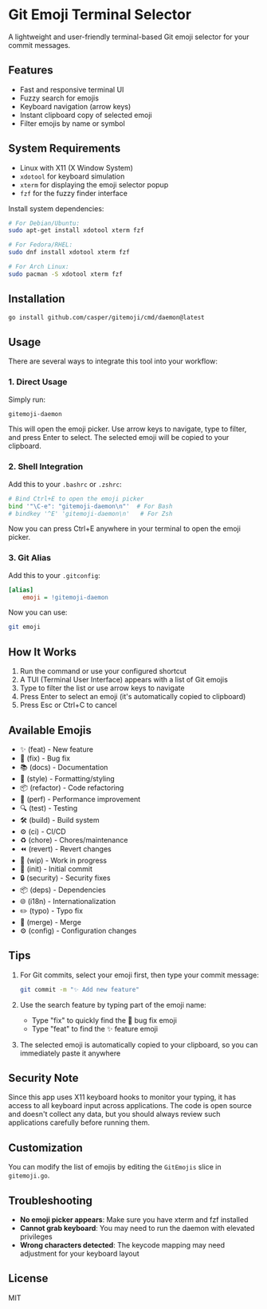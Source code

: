 # Git Emoji Terminal Selector

A lightweight and user-friendly terminal-based Git emoji selector for your commit messages.

## Features

- Fast and responsive terminal UI
- Fuzzy search for emojis
- Keyboard navigation (arrow keys)
- Instant clipboard copy of selected emoji
- Filter emojis by name or symbol

## System Requirements

- Linux with X11 (X Window System)
- `xdotool` for keyboard simulation
- `xterm` for displaying the emoji selector popup
- `fzf` for the fuzzy finder interface

Install system dependencies:

```bash
# For Debian/Ubuntu:
sudo apt-get install xdotool xterm fzf

# For Fedora/RHEL:
sudo dnf install xdotool xterm fzf

# For Arch Linux:
sudo pacman -S xdotool xterm fzf
```

## Installation

```bash
go install github.com/casper/gitemoji/cmd/daemon@latest
```

## Usage

There are several ways to integrate this tool into your workflow:

### 1. Direct Usage

Simply run:
```bash
gitemoji-daemon
```

This will open the emoji picker. Use arrow keys to navigate, type to filter, and press Enter to select.
The selected emoji will be copied to your clipboard.

### 2. Shell Integration

Add this to your `.bashrc` or `.zshrc`:

```bash
# Bind Ctrl+E to open the emoji picker
bind '"\C-e": "gitemoji-daemon\n"'  # For Bash
# bindkey '^E' 'gitemoji-daemon\n'   # For Zsh
```

Now you can press Ctrl+E anywhere in your terminal to open the emoji picker.

### 3. Git Alias

Add this to your `.gitconfig`:

```ini
[alias]
    emoji = !gitemoji-daemon
```

Now you can use:
```bash
git emoji
```

## How It Works

1. Run the command or use your configured shortcut
2. A TUI (Terminal User Interface) appears with a list of Git emojis
3. Type to filter the list or use arrow keys to navigate
4. Press Enter to select an emoji (it's automatically copied to clipboard)
5. Press Esc or Ctrl+C to cancel

## Available Emojis

- ✨ (feat) - New feature
- 🐛 (fix) - Bug fix
- 📚 (docs) - Documentation
- 💎 (style) - Formatting/styling
- 📦 (refactor) - Code refactoring
- 🚀 (perf) - Performance improvement
- 🔍 (test) - Testing
- 🛠️ (build) - Build system
- ⚙️ (ci) - CI/CD
- ♻️ (chore) - Chores/maintenance
- ⏪ (revert) - Revert changes
- 🚧 (wip) - Work in progress
- 🎉 (init) - Initial commit
- 🔒 (security) - Security fixes
- 📦 (deps) - Dependencies
- 🌐 (i18n) - Internationalization
- ✏️ (typo) - Typo fix
- 🔀 (merge) - Merge
- ⚙️ (config) - Configuration changes

## Tips

1. For Git commits, select your emoji first, then type your commit message:
   ```bash
   git commit -m "✨ Add new feature"
   ```

2. Use the search feature by typing part of the emoji name:
   - Type "fix" to quickly find the 🐛 bug fix emoji
   - Type "feat" to find the ✨ feature emoji

3. The selected emoji is automatically copied to your clipboard, so you can immediately paste it anywhere

## Security Note

Since this app uses X11 keyboard hooks to monitor your typing, it has access to all keyboard input across applications. The code is open source and doesn't collect any data, but you should always review such applications carefully before running them.

## Customization

You can modify the list of emojis by editing the `GitEmojis` slice in `gitemoji.go`.

## Troubleshooting

- **No emoji picker appears**: Make sure you have xterm and fzf installed
- **Cannot grab keyboard**: You may need to run the daemon with elevated privileges
- **Wrong characters detected**: The keycode mapping may need adjustment for your keyboard layout

## License

MIT